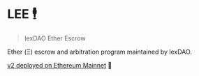 # LEE 🕴️
> lexDAO Ether Escrow 

Ether (Ξ) escrow and arbitration program maintained by lexDAO.

[v2 deployed on Ethereum Mainnet](https://etherscan.io/address/0xf8bb603941d555559a6b7b6a406dee5db8c8802f#code) 🏦
